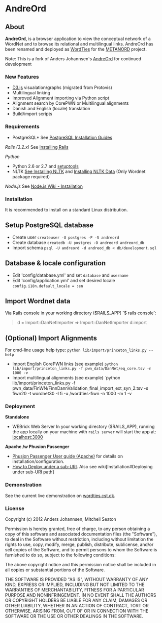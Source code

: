 AndreOrd
========
## About
**AndreOrd**, is a browser application to view the conceptual network of a WordNet and to browse its relational and multilingual links. 
AndreOrd has been renamed and deployed as [WordTies](http://wordties.cst.dk) for the [METANORD](http://www.meta-nord.eu/) project.

Note: This is a fork of Anders Johannsen's [AndreOrd](https://github.com/andersjo/andreord-public) for continued development 

### New Features
- [D3.js](https://github.com/mbostock/d3) visualation/graphs (migrated from Protovis)
- Multilingual linking 
- Improved Alignment importing via Python script
- Alignment search by CorePWN or Multilingual alignments
- Danish and English (locale) translation
- Build/import scripts

### Requirements
* PostgreSQL*
  See [PostgreSQL Installation Guides](http://wiki.postgresql.org/wiki/Detailed_installation_guides)

*Rails (3.2.x)*
 See [Installing Rails](http://railsapps.github.com/installing-rails.html)

*Python*
- Python 2.6 or 2.7 and [setuptools](http://pypi.python.org/pypi/setuptools)
- NLTK
  [See Installing NLTK](http://nltk.org/install.html) and [Installing NLTK Data](http://nltk.org/data.html) (Only Wordnet package required)

*Node.js*
 See [Node.js Wiki - Installation](https://github.com/joyent/node/wiki/Installation)

### Installation
It is recommended to install on a standard Linux distribution.

## Setup PostgreSQL database
- Create user
  `createuser -U postgres -P -S andreord`
- Create database
  `createdb -U postgres -O andreord andreord_db`
- Import schema
  `psql -U andreord -d andreod_db < db/development.sql`
  
## Database & locale configuration
- Edit 'config/database.yml' and set `database` and `username`
- Edit 'config/application.yml' and set desired locale 
  `config.i18n.default_locale = :en`

## Import Wordnet data
Via Rails console in your working directory ($RAILS_APP)
`$ rails console`:
> d = Import::DanNetImporter 
=> Import::DanNetImporter 
> d.import 

## (Optional) Import Alignments
For cmd-line usage help type: `python lib/import/princeton_links.py --help`
- Import English CorePWN links (see example)
  `python lib/import/princeton_links.py -f pwn_data/DanNet/eq_core.tsv -n 1000 -v`
- Import multilingual alignments (see example)
  `python lib/import/princeton_links.py -f pwn_data/FinWN/FinnDannValidation_final_import_ext_syn_2.tsv -s fiwn20 -t wordnet30 -l fi -u /wordties-fiwn -n 1000 -m 1 -v
  
### Deployment
**Standalone**
- WEBrick Web Server
  In your working directory ($RAILS_APP), running the app locally on your machine with `rails server` will start the app at: [localhost:3000](http://localhost:3000)
	
**Apache /w Phusion Passenger**
- [Phusion Passenger User guide (Apache)](http://www.modrails.com/documentation/Users%20guide%20Apache.html) for details on installation/configuration.
- [How to Deploy under a sub-URI](http://www.modrails.com/documentation/Users%20guide%20Apache.html#deploying_rails_to_sub_uri). Also see wiki[Installation#Deploying under sub-URI path]

### Demonstration
See the current live demonstration on [wordties.cst.dk](http://wordties.cst.dk).

### License
Copyright (c) 2012 Anders Johannsen, Mitchell Seaton

Permission is hereby granted, free of charge, to any person obtaining a copy of this software and associated documentation files (the "Software"), to deal in the Software without restriction, including without limitation the rights to use, copy, modify, merge, publish, distribute, sublicense, and/or sell copies of the Software, and to permit persons to whom the Software is furnished to do so, subject to the following conditions:

The above copyright notice and this permission notice shall be included in all copies or substantial portions of the Software.

THE SOFTWARE IS PROVIDED "AS IS", WITHOUT WARRANTY OF ANY KIND, EXPRESS OR IMPLIED, INCLUDING BUT NOT LIMITED TO THE WARRANTIES OF MERCHANTABILITY, FITNESS FOR A PARTICULAR PURPOSE AND NONINFRINGEMENT. IN NO EVENT SHALL THE AUTHORS OR COPYRIGHT HOLDERS BE LIABLE FOR ANY CLAIM, DAMAGES OR OTHER LIABILITY, WHETHER IN AN ACTION OF CONTRACT, TORT OR OTHERWISE, ARISING FROM, OUT OF OR IN CONNECTION WITH THE SOFTWARE OR THE USE OR OTHER DEALINGS IN THE SOFTWARE.


